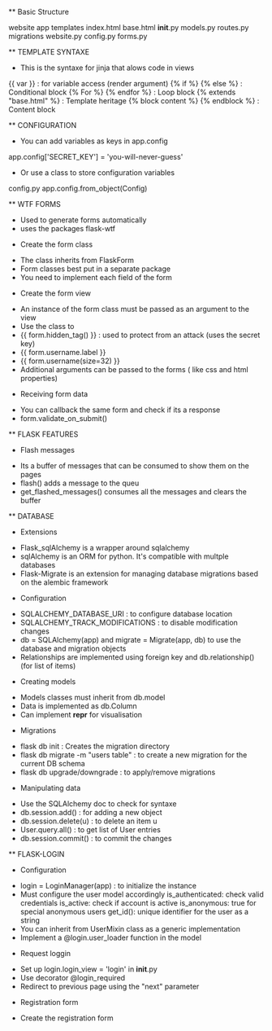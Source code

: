 

** Basic Structure

website
    app
        templates
            index.html
            base.html
        __init__.py
        models.py
        routes.py
    migrations
    website.py
    config.py
    forms.py

** TEMPLATE SYNTAXE

* This is the syntaxe for jinja that alows code in views

{{ var }}   : for variable access (render argument)
{% if %} {% else %}     : Conditional block
{% For %} {% endfor %}  : Loop block
{% extends "base.html" %}   : Template heritage
{% block content %} {% endblock %}  : Content block


** CONFIGURATION

* You can add variables as keys in app.config

app.config['SECRET_KEY'] = 'you-will-never-guess'

* Or use a class to store configuration variables

config.py
app.config.from_object(Config)

** WTF FORMS

- Used to generate forms automatically
- uses the packages flask-wtf

* Create the form class

- The class inherits from FlaskForm
- Form classes best put in a separate package
- You need to implement each field of the form

* Create the form view

- An instance of the form class must be passed as an argument to the view
- Use the class to 
- {{ form.hidden_tag() }}   : used to protect from an attack (uses the secret key)
- {{ form.username.label }}
- {{ form.username(size=32) }} 
- Additional arguments can be passed to the forms ( like css and html properties)

* Receiving form data

- You can callback the same form and check if its a response
- form.validate_on_submit()

** FLASK FEATURES

* Flash messages

- Its a buffer of messages that can be consumed to show them on the pages
- flash() adds a message to the queu
- get_flashed_messages() consumes all the messages and clears the buffer


** DATABASE

* Extensions

- Flask_sqlAlchemy is a wrapper around sqlalchemy
- sqlAlchemy is an ORM for python. It's compatible with multple databases
- Flask-Migrate is an extension for managing database migrations based on the alembic framework

* Configuration 

- SQLALCHEMY_DATABASE_URI   : to configure database location
- SQLALCHEMY_TRACK_MODIFICATIONS    : to disable modification changes
- db = SQLAlchemy(app) and migrate = Migrate(app, db) to use the database and migration objects
- Relationships are implemented using foreign key and db.relationship() (for list of items)

* Creating models

- Models classes must inherit from db.model
- Data is implemented as db.Column
- Can implement __repr__ for visualisation

* Migrations 

- flask db init : Creates the migration directory
- flask db migrate -m "users table" : to create a new migration for the current DB schema
- flask db upgrade/downgrade    : to apply/remove migrations

* Manipulating data

- Use the SQLAlchemy doc to check for syntaxe
- db.session.add()  : for adding a new object
- db.session.delete(u)  : to delete an item u
- User.query.all()  : to get list of User entries
- db.session.commit() : to commit the changes

** FLASK-LOGIN

* Configuration

- login = LoginManager(app) : to initialize the instance
- Must configure the user model accordingly
    is_authenticated: check valid credentials
    is_active: check if account is active
    is_anonymous: true for special anonymous users
    get_id(): unique identifier for the user as a string 
- You can inherit from UserMixin class as a generic implementation
- Implement a @login.user_loader function in the model

* Request loggin

- Set up login.login_view = 'login' in __init__.py
- Use decorator @login_required
- Redirect to previous page using the "next" parameter


* Registration form

- Create the registration form


